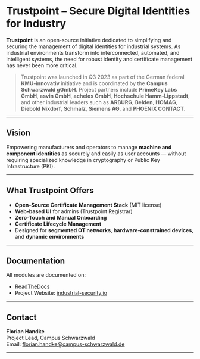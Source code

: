 # Trustpoint – Secure Digital Identities for Industry

**Trustpoint** is an open-source initiative dedicated to simplifying and securing the management of digital identities for industrial systems. As industrial environments transform into interconnected, automated, and intelligent systems, the need for robust identity and certificate management has never been more critical.

> Trustpoint was launched in Q3 2023 as part of the German federal **KMU-innovativ** initiative and is coordinated by the **Campus Schwarzwald gGmbH**. Project partners include **PrimeKey Labs GmbH**, **asvin GmbH**, **achelos GmbH**, **Hochschule Hamm-Lippstadt**, and other industrial leaders such as **ARBURG**, **Belden**, **HOMAG**, **Diebold Nixdorf**, **Schmalz**, **Siemens AG**, and **PHOENIX CONTACT**.

---

## Vision

Empowering manufacturers and operators to manage **machine and component identities** as securely and easily as user accounts — without requiring specialized knowledge in cryptography or Public Key Infrastructure (PKI).

---

## What Trustpoint Offers

- **Open-Source Certificate Management Stack** (MIT license)
- **Web-based UI** for admins (Trustpoint Registrar)
- **Zero-Touch and Manual Onboarding**
- **Certificate Lifecycle Management**
- Designed for **segmented OT networks**, **hardware-constrained devices**, and **dynamic environments**

---

## Documentation

All modules are documented on:

- [ReadTheDocs](https://trustpoint-secure.readthedocs.io/)
- Project Website: [industrial-security.io](https://industrial-security.io)

---

## Contact

**Florian Handke**  
Project Lead, Campus Schwarzwald  
Email: florian.handke@campus-schwarzwald.de  

---
